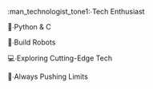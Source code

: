 :man_technologist_tone1:∙Tech Enthusiast

:snake:∙Python & C 

:robot:∙Build Robots 

:computer:∙Exploring Cutting-Edge Tech

:rocket:∙Always Pushing Limits 
